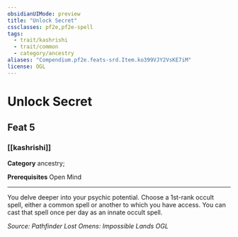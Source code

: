 ```yaml
---
obsidianUIMode: preview
title: "Unlock Secret"
cssclasses: pf2e,pf2e-spell
tags:
  - trait/kashrishi
  - trait/common
  - category/ancestry
aliases: "Compendium.pf2e.feats-srd.Item.ko399VJY2VsKE7iM"
license: OGL
---
```

# Unlock Secret
## Feat 5
### [[kashrishi]]

**Category** ancestry; 



**Prerequisites** Open Mind
* * *
You delve deeper into your psychic potential. Choose a 1st-rank occult spell, either a common spell or another to which you have access. You can cast that spell once per day as an innate occult spell.

*Source: Pathfinder Lost Omens: Impossible Lands*
*OGL*